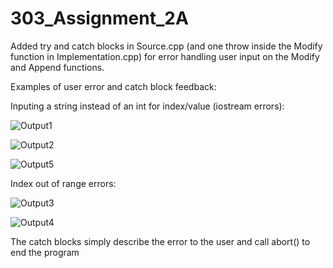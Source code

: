 # 303_Assignment_2A
Added try and catch blocks in Source.cpp (and one throw inside the Modify function in Implementation.cpp) for error handling user input on the Modify and Append functions.

Examples of user error and catch block feedback:

Inputing a string instead of an int for index/value (iostream errors):

![Output1](https://user-images.githubusercontent.com/90845996/196589883-2cfad49c-01fa-4e17-98b8-ff6a4bdcf9a2.png)

![Output2](https://user-images.githubusercontent.com/90845996/196590052-079a717b-7b47-40ef-a110-782d31ef3b1d.png)

![Output5](https://user-images.githubusercontent.com/90845996/196590079-ed2f7c1e-fbb8-4586-8bc0-0cf79aeb613d.png)

Index out of range errors:

![Output3](https://user-images.githubusercontent.com/90845996/196590148-b07a280a-465d-49df-a13a-478cf77915e6.png)

![Output4](https://user-images.githubusercontent.com/90845996/196590170-e8571c46-908f-4746-8f9c-bd65659bc0df.png)

The catch blocks simply describe the error to the user and call abort() to end the program
